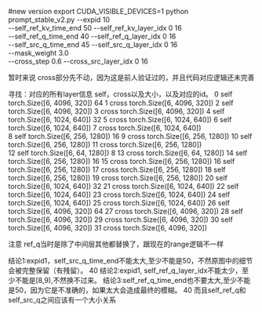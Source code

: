 #new version
export CUDA_VISIBLE_DEVICES=1
python prompt_stable_v2.py --expid 10 \
    --self_ref_kv_time_end 50 --self_ref_kv_layer_idx 0 16 \
    --self_ref_q_time_end 40 --self_ref_q_layer_idx 0 16 \
    --self_src_q_time_end 45 --self_src_q_layer_idx 0 16 \
    --mask_weight 3.0 \
    --cross_step 0.6 --cross_src_layer_idx 0 16

暂时来说 cross部分先不动，因为这是前人验证过的，并且代码对应逻辑还未完善

寻找：对应的所有layer信息 self，cross以及大小，以及对应的id。
0 self torch.Size([6, 4096, 320])   64
1 cross torch.Size([6, 4096, 320])
2 self torch.Size([6, 4096, 320])
3 cross torch.Size([6, 4096, 320])
4 self torch.Size([6, 1024, 640])   32
5 cross torch.Size([6, 1024, 640])
6 self torch.Size([6, 1024, 640])
7 cross torch.Size([6, 1024, 640])  
8 self torch.Size([6, 256, 1280])   16
9 cross torch.Size([6, 256, 1280])
10 self torch.Size([6, 256, 1280])
11 cross torch.Size([6, 256, 1280])  
12 self torch.Size([6, 64, 1280])   8
13 cross torch.Size([6, 64, 1280])
14 self torch.Size([6, 256, 1280])  16
15 cross torch.Size([6, 256, 1280])
16 self torch.Size([6, 256, 1280])
17 cross torch.Size([6, 256, 1280])
18 self torch.Size([6, 256, 1280])
19 cross torch.Size([6, 256, 1280])
20 self torch.Size([6, 1024, 640])  32
21 cross torch.Size([6, 1024, 640])
22 self torch.Size([6, 1024, 640])
23 cross torch.Size([6, 1024, 640])
24 self torch.Size([6, 1024, 640])
25 cross torch.Size([6, 1024, 640])
26 self torch.Size([6, 4096, 320])  64
27 cross torch.Size([6, 4096, 320])
28 self torch.Size([6, 4096, 320])
29 cross torch.Size([6, 4096, 320])
30 self torch.Size([6, 4096, 320])
31 cross torch.Size([6, 4096, 320])

注意 ref_q当时是除了中间层其他都替换了，跟现在的range逻辑不一样

结论1:expid1，self_src_q_time_end不能太大,至少不能是50，不然原图中的细节会被完整保留（有残留）。    40
结论2:expid1, self_ref_q_layer_idx不能太少，至少不能是[8,9),不然换不过来。
结论3:self_ref_q_time_end也不要太大,至少不能是50，因为它是不准确的，如果太大会造成最终的模糊。     40
而且self_ref_q和self_src_q之间应该有一个大小关系